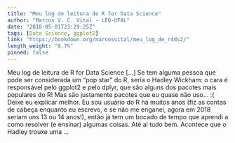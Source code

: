 ```yaml
---
title: "Meu log de leitura de R for Data Science"
author: "Marcos V. C. Vital - LEQ-UFAL"
date: "2018-05-01T23:29:25Z"
tags: [Data Science, ggplot2]
link: "https://bookdown.org/marcosvital/meu_log_de_r4ds2/"
length_weight: "9.7%"
pinned: false
---
```


Meu log de leitura de R for Data Science [...] Se tem alguma pessoa que pode ser considerada um “pop star” do R, seria o Hadley Wickham: o cara é responsável pelo ggplot2 e pelo dplyr, que são alguns dos pacotes mais populares do R! Mas são justamente pacotes que eu quase não uso… :( Deixe eu explicar melhor. Eu sou usuário do R há muitos anos (fiz as contas de cabeça enquanto eu escrevo, e se não me enganei, agora em 2018 seriam uns 13 ou 14 anos!), então já tem um bocado de tempo que aprendi a como resolver (e ensinar) algumas coisas. Até aí tudo bem. Acontece que o Hadley trouxe uma ...
